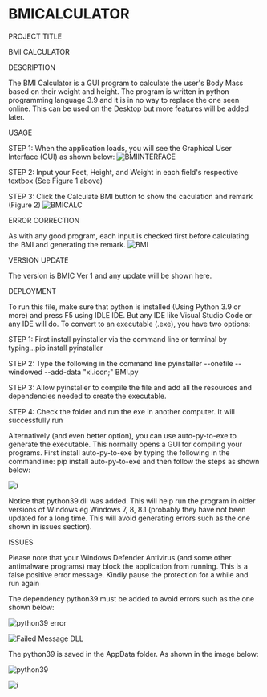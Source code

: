 # BMICALCULATOR
PROJECT TITLE 

BMI CALCULATOR

DESCRIPTION

The BMI Calculator is a GUI program to calculate the user's Body Mass based on their weight and height. The program is written in python programming language 3.9 and it is in no way to replace the one seen online. This can be used on the Desktop but more features will be added later.

USAGE

STEP 1: When the application loads, you will see the Graphical User Interface (GUI) as shown below:
![BMIINTERFACE](https://github.com/Amuche460/BMICALCULATOR/assets/143182420/ef17b3be-de97-4cd4-b39a-b35d1a8ab72c)

STEP 2: Input your Feet, Height, and Weight in each field's respective textbox (See Figure 1 above)

STEP 3: Click the Calculate BMI button to show the caculation and remark (Figure 2)
![BMICALC](https://github.com/Amuche460/BMICALCULATOR/assets/143182420/79c509fe-34e3-4b81-b725-647a16988366)


ERROR CORRECTION

As with any good program, each input is checked first before calculating the BMI and generating the remark.
![BMI](https://github.com/Amuche460/BMICALCULATOR/assets/143182420/dabceda0-d4ce-4321-8aa2-4f90cea9e6a9)


VERSION UPDATE

The version is BMIC Ver 1 and any update will be shown here.  

DEPLOYMENT

To run this file, make sure that python is installed (Using Python 3.9 or more) and press F5 using IDLE IDE. But any IDE like Visual Studio Code or any IDE will do.
To convert to an executable (.exe), you have two options: 

STEP 1: First install pyinstaller via the command line or terminal by typing...pip install pyinstaller

STEP 2: Type the following in the command line
pyinstaller --onefile --windowed --add-data "xi.icon;" BMI.py

STEP 3: Allow pyinstaller to compile the file and add all the resources and dependencies needed to create the executable.

STEP 4: Check the folder and run the exe in another computer. It will successfully run

Alternatively (and even better option), you can use auto-py-to-exe to generate the executable. This normally opens a GUI for compiling your programs. First install auto-py-to-exe by typing the following in the commandline: pip install auto-py-to-exe and then follow the steps as shown below:

![i](https://github.com/Amuche460/BMICALCULATOR/assets/143182420/e3bb4d21-942d-4202-8695-e1ed9c870d0c)



Notice that python39.dll was added. This will help run the program in older versions of Windows eg Windows 7, 8, 8.1 (probably they have not been updated for a long time. This will avoid generating errors such as the one shown in issues section). 

ISSUES

Please note that your Windows Defender Antivirus (and some other antimalware programs) may block the application from running. This is a false positive error message. Kindly pause the protection for a while and run again

The dependency python39 must be added to avoid errors such as the one shown below:

![python39 error](https://github.com/Amuche460/BMICALCULATOR/assets/143182420/f82bf579-5e94-42bc-ac71-a86baa0b810d)

![Failed Message DLL](https://github.com/Amuche460/BMICALCULATOR/assets/143182420/99205021-2112-442d-95d6-e03ebb31a78a)



The python39 is saved in the AppData folder. As shown in the image below:

![python39](https://github.com/Amuche460/BMICALCULATOR/assets/143182420/52d20e77-dfcd-42d2-b4cd-8cfed835c4f8)

![i](https://github.com/Amuche460/BMICALCULATOR/assets/143182420/f89571b9-024e-40e0-b7d8-29434fa7bb18)

